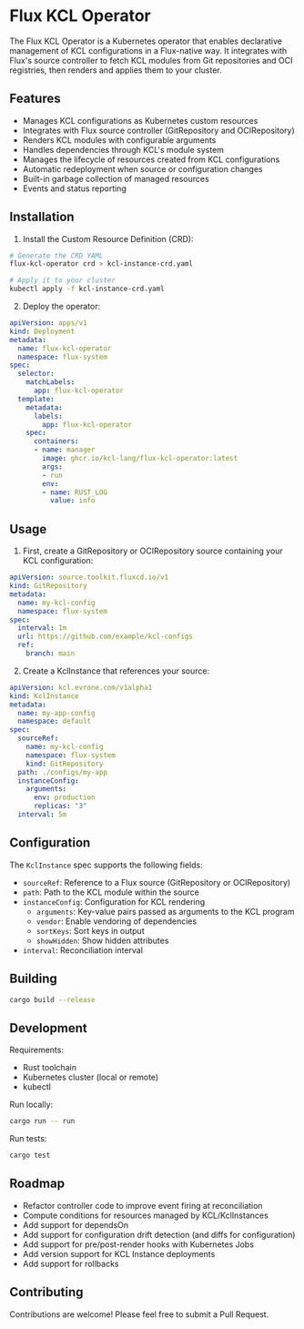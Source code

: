 # Flux KCL Operator

The Flux KCL Operator is a Kubernetes operator that enables declarative management of KCL configurations in a Flux-native way. It integrates with Flux's source controller to fetch KCL modules from Git repositories and OCI registries, then renders and applies them to your cluster.

## Features

- Manages KCL configurations as Kubernetes custom resources
- Integrates with Flux source controller (GitRepository and OCIRepository)
- Renders KCL modules with configurable arguments
- Handles dependencies through KCL's module system
- Manages the lifecycle of resources created from KCL configurations
- Automatic redeployment when source or configuration changes
- Built-in garbage collection of managed resources
- Events and status reporting

## Installation

1. Install the Custom Resource Definition (CRD):

```bash
# Generate the CRD YAML
flux-kcl-operator crd > kcl-instance-crd.yaml

# Apply it to your cluster
kubectl apply -f kcl-instance-crd.yaml
```

2. Deploy the operator:

```yaml
apiVersion: apps/v1
kind: Deployment
metadata:
  name: flux-kcl-operator
  namespace: flux-system
spec:
  selector:
    matchLabels:
      app: flux-kcl-operator
  template:
    metadata:
      labels:
        app: flux-kcl-operator
    spec:
      containers:
      - name: manager
        image: ghcr.io/kcl-lang/flux-kcl-operator:latest
        args:
        - run
        env:
        - name: RUST_LOG
          value: info
```

## Usage

1. First, create a GitRepository or OCIRepository source containing your KCL configuration:

```yaml
apiVersion: source.toolkit.fluxcd.io/v1
kind: GitRepository
metadata:
  name: my-kcl-config
  namespace: flux-system
spec:
  interval: 1m
  url: https://github.com/example/kcl-configs
  ref:
    branch: main
```

2. Create a KclInstance that references your source:

```yaml
apiVersion: kcl.evrone.com/v1alpha1
kind: KclInstance
metadata:
  name: my-app-config
  namespace: default
spec:
  sourceRef:
    name: my-kcl-config
    namespace: flux-system
    kind: GitRepository
  path: ./configs/my-app
  instanceConfig:
    arguments:
      env: production
      replicas: "3"
  interval: 5m
```

## Configuration

The `KclInstance` spec supports the following fields:

- `sourceRef`: Reference to a Flux source (GitRepository or OCIRepository)
- `path`: Path to the KCL module within the source
- `instanceConfig`: Configuration for KCL rendering
  - `arguments`: Key-value pairs passed as arguments to the KCL program
  - `vendor`: Enable vendoring of dependencies
  - `sortKeys`: Sort keys in output
  - `showHidden`: Show hidden attributes
- `interval`: Reconciliation interval

## Building

```bash
cargo build --release
```

## Development

Requirements:
- Rust toolchain
- Kubernetes cluster (local or remote)
- kubectl

Run locally:

```bash
cargo run -- run
```

Run tests:

```bash
cargo test
```

## Roadmap

- Refactor controller code to improve event firing at reconciliation
- Compute conditions for resources managed by KCL/KclInstances
- Add support for dependsOn
- Add support for configuration drift detection (and diffs for configuration)
- Add support for pre/post-render hooks with Kubernetes Jobs
- Add version support for KCL Instance deployments
- Add support for rollbacks

## Contributing

Contributions are welcome! Please feel free to submit a Pull Request.
